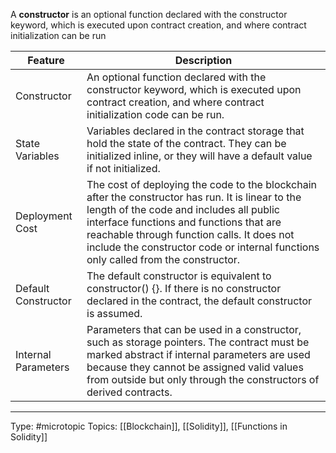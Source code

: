 A **constructor** is an optional function declared with the constructor keyword, which is executed upon contract creation, and where contract initialization can be run

| Feature | Description                                                                                                                                                                                                                                                                                                                  |
|-----------------------------|------------------------------------------------------------------------------------------------------------------------------------------------------------------------------------------------------------------------------------------------------------------------------------------------------------------------------|
| Constructor                 | An optional function declared with the constructor keyword, which is executed upon contract creation, and where contract initialization code can be run.                                                                                                                                                                     |
| State Variables             | Variables declared in the contract storage that hold the state of the contract. They can be initialized inline, or they will have a default value if not initialized.                                                                                                                                                        |
| Deployment Cost             | The cost of deploying the code to the blockchain after the constructor has run. It is linear to the length of the code and includes all public interface functions and functions that are reachable through function calls. It does not include the constructor code or internal functions only called from the constructor. |
| Default Constructor         | The default constructor is equivalent to constructor() {}. If there is no constructor declared in the contract, the default constructor is assumed.                                                                                                                                                                          |
| Internal Parameters         | Parameters that can be used in a constructor, such as storage pointers. The contract must be marked abstract if internal parameters are used because they cannot be assigned valid values from outside but only through the constructors of derived contracts.                                                               |



___
Type: #microtopic 
Topics: [[Blockchain]], [[Solidity]], [[Functions in Solidity]]


